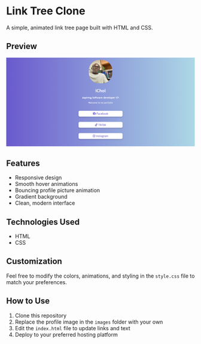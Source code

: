 # Link Tree Clone

A simple, animated link tree page built with HTML and CSS.

## Preview

![Link Tree Preview](screenshot.png)

## Features

- Responsive design
- Smooth hover animations
- Bouncing profile picture animation
- Gradient background
- Clean, modern interface

## Technologies Used

- HTML
- CSS

## Customization

Feel free to modify the colors, animations, and styling in the `style.css` file to match your preferences.

## How to Use

1. Clone this repository
2. Replace the profile image in the `images` folder with your own
3. Edit the `index.html` file to update links and text
4. Deploy to your preferred hosting platform
